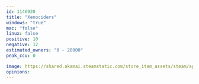```yaml
---
id: 1146920
title: "Xenociders"
windows: "true"
mac: "false"
linux: false
positive: 10
negative: 12
estimated_owners: "0 - 20000"
peak_ccu: 0

image: https://shared.akamai.steamstatic.com/store_item_assets/steam/apps/1146920/header.jpg?t=1588857345
opinions:
---
```

